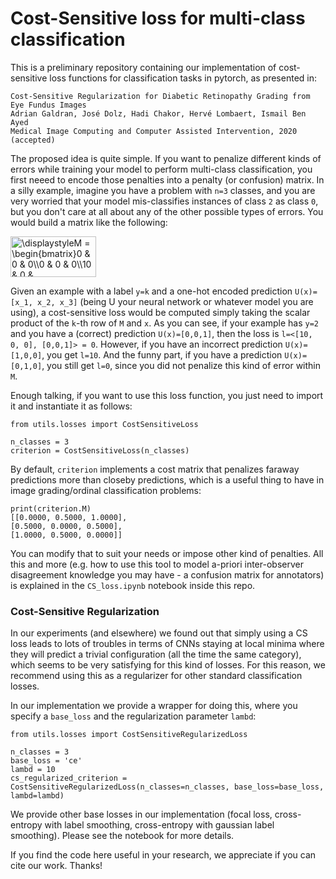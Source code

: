 # Cost-Sensitive loss for multi-class classification
This is a preliminary repository containing our implementation of cost-sensitive loss functions for classification tasks in pytorch, as presented in:

```
Cost-Sensitive Regularization for Diabetic Retinopathy Grading from Eye Fundus Images
Adrian Galdran, José Dolz, Hadi Chakor, Hervé Lombaert, Ismail Ben Ayed
Medical Image Computing and Computer Assisted Intervention, 2020 (accepted)
```

The proposed idea is quite simple. If you want to penalize different kinds of errors while training your model to perform multi-class classification, you first neeed to encode those penalties into a penalty (or confusion) matrix. In a silly example, imagine you have a problem with `n=3` classes, and you are very worried that your model mis-classifies instances of class `2` as class `0`, but you don't care at all about any of the other possible types of errors. You would build a matrix like the following:

<img src="http://www.sciweavers.org/tex2img.php?eq=%0A%5Cdisplaystyle%0AM%20%3D%20%5Cbegin%7Bbmatrix%7D%0A0%20%26%20%200%20%26%200%5C%5C%0A0%20%26%20%200%20%26%200%5C%5C%0A10%20%26%20%200%20%26%200%5Cend%7Bbmatrix%7D%0A&bc=White&fc=Black&im=png&fs=12&ff=arev&edit=0" align="center" border="0" alt="\displaystyleM = \begin{bmatrix}0 &  0 & 0\\0 &  0 & 0\\10 &  0 & 0\end{bmatrix}" width="137" height="65" />


Given an example with a label `y=k` and a one-hot encoded prediction `U(x)=[x_1, x_2, x_3]` (being U your neural network or whatever model you are using), a cost-sensitive loss would be computed simply taking the scalar product of the `k`-th row of `M` and `x`. As you can see, if your example has `y=2` and you have a (correct) prediction `U(x)=[0,0,1]`, then the loss is `l=<[10, 0, 0], [0,0,1]> = 0`. However, if you have an incorrect prediction `U(x)=[1,0,0]`, you get `l=10`. And the funny part, if you have a prediction `U(x)=[0,1,0]`, you still get `l=0`, since you did not penalize this kind of error within `M`.

Enough talking, if you want to use this loss function, you just need to import it and instantiate it as follows:
```
from utils.losses import CostSensitiveLoss

n_classes = 3
criterion = CostSensitiveLoss(n_classes)
```

By default, `criterion` implements a cost matrix that penalizes faraway predictions more than closeby predictions, which is a useful thing to have in image grading/ordinal classification problems:

```
print(criterion.M)
[[0.0000, 0.5000, 1.0000],
[0.5000, 0.0000, 0.5000],
[1.0000, 0.5000, 0.0000]]
```
You can modify that to suit your needs or impose other kind of penalties. All this and more (e.g. how to use this tool to model a-priori inter-observer disagreement knowledge you may have - a confusion matrix for annotators) is explained in the `CS_loss.ipynb` notebook inside this repo.

### Cost-Sensitive Regularization
In our experiments (and elsewhere) we found out that simply using a CS loss leads to lots of troubles in terms of CNNs staying at local minima where they will predict a trivial configuration (all the time the same category), which seems to be very satisfying for this kind of losses. For this reason, we recommend using this as a regularizer for other standard classification losses. 

In our implementation we provide a wrapper for doing this, where you specify a `base_loss` and the regularization parameter `lambd`:

```
from utils.losses import CostSensitiveRegularizedLoss

n_classes = 3 
base_loss = 'ce'
lambd = 10
cs_regularized_criterion = CostSensitiveRegularizedLoss(n_classes=n_classes, base_loss=base_loss, lambd=lambd)
```

We provide other base losses in our implementation (focal loss, cross-entropy with label smoothing, cross-entropy with gaussian label smoothing). Please see the notebook for more details.

If you find the code here useful in your research, we appreciate if you can cite our work. Thanks!

